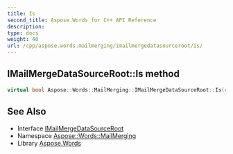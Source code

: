 ```yaml
---
title: Is
second_title: Aspose.Words for C++ API Reference
description: 
type: docs
weight: 40
url: /cpp/aspose.words.mailmerging/imailmergedatasourceroot/is/
---
```

## IMailMergeDataSourceRoot::Is method




```cpp
virtual bool Aspose::Words::MailMerging::IMailMergeDataSourceRoot::Is(const System::TypeInfo &target) const override
```

## See Also

* Interface [IMailMergeDataSourceRoot](../)
* Namespace [Aspose::Words::MailMerging](../../)
* Library [Aspose.Words](../../../)
